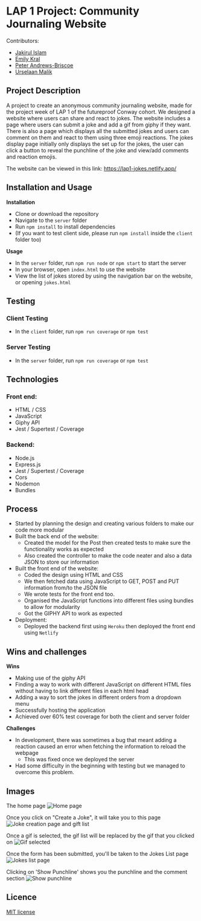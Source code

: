 
# LAP 1 Project: Community Journaling Website

  Contributors:
 - [Jakirul Islam](https://github.com/Jakirul/)
- [Emily Kral](https://github.com/EmilyKral)
- [Peter Andrews-Briscoe](https://github.com/PeterAndrewBriscoe)
- [Urselaan Malik](https://github.com/umalik00)

## Project Description
A project to create an anonymous community journaling website, made for the project week of LAP 1 of the futureproof Conway cohort. We designed a website where users can share and react to jokes. The website includes a page where users can submit a joke and add a gif from giphy if they want. There is also a page which displays all the submitted jokes and users can comment on them and react to them using three emoji reactions. The jokes display page initially only displays the set up for the jokes, the user can click a button to reveal the punchline of the joke and view/add comments and reaction emojis.

 The website can be viewed in this link: https://lap1-jokes.netlify.app/

## Installation and Usage

**Installation**
- Clone or download the repository
- Navigate to the `server` folder
- Run `npm install` to install dependencies
- (If you want to test client side, please run `npm install` inside the `client` folder too)

**Usage**
- In the `server` folder, run `npm run node` or `npm start` to start the server
- In your browser, open `index.html` to use the website
- View the list of jokes stored by using the navigation bar on the website, or opening `jokes.html`

## Testing

### Client Testing
- In the `client` folder, run `npm run coverage` or `npm test`

### Server Testing
- In the `server` folder, run `npm run coverage` or `npm test`
  
## Technologies

### Front end:
- HTML / CSS
- JavaScript
- Giphy API
- Jest / Supertest / Coverage

### Backend:
- Node.js
- Express.js
- Jest / Supertest / Coverage
- Cors
- Nodemon
- Bundles

## Process
- Started by planning the design and creating various folders to make our code more modular
- Built the back end of the website:
	- Created the model for the Post then created tests to make sure the functionality works as expected
	- Also created the controller to make the code neater and also a data JSON to store our information
- Built the front end of the website:
	- Coded the design using HTML and CSS
	- We then fetched data using JavaScript to GET, POST and PUT information from/to the JSON file
	- We wrote tests for the front end too.
	- Organised the JavaScript functions into different files using bundles to allow for modularity 
	- Got the GIPHY API to work as expected
- Deployment:
	- Deployed the backend first using `Heroku` then deployed the front end using `Netlify`

## Wins and challenges

**Wins**
- Making use of the giphy API
- Finding a way to work with different JavaScript on different HTML files without having to link different files in each html head
- Adding a way to sort the jokes in different orders from a dropdown menu
- Successfully hosting the application
- Achieved over 60% test coverage for both the client and server folder

  

**Challenges**
- In development, there was sometimes a bug that meant adding a reaction caused an error when fetching the information to reload the webpage
	- This was fixed once we deployed the server
- Had some difficulty in the beginning with testing but we managed to overcome this problem.
  

## Images

The home page
![Home page](https://i.gyazo.com/4ff4012153924b20b935629b2b7dc109.png)
  
  Once you click on "Create a Joke", it will take you to this page
![Joke creation page and gift list](https://i.gyazo.com/d5d2f4c08fe8ca7350b5c0ee996f1a48.png)

Once a gif is selected, the gif list will be replaced by the gif that you clicked on
![Gif selected](https://i.gyazo.com/470daed27754134f134a4a96c9fba13d.png)

Once the form has been submitted, you'll be taken to the Jokes List page
![Jokes list page](https://i.gyazo.com/19a0e30f97a9c86c61bd6d8dc18e2f48.png)

Clicking on 'Show Punchline' shows you the punchline and the comment section
![Show punchline](https://i.gyazo.com/b7829765a2eaa3f561d1d73cc61f0835.png )

## Licence
[MIT license](https://opensource.org/licenses/mit-license.php)
 
